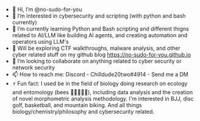 - 👋 Hi, I’m @no-sudo-for-you
- 👀 I’m interested in cybersecurity and scripting (with python and bash currently)
- 🌱 I’m currently learning Python and Bash scripting and different thigns related to AI/LLM like building AI agents, and creating automation and operators using LLM's
- 🚩 Will be exploring CTF walkthroughs, malware analysis, and other cyber related stuff on my github blog https://no-sudo-for-you.github.io
- 💞️ I’m looking to collaborate on anything related to cyber security or network security
- 📫 How to reach me: Discord - Chilldude20two#4914 - Send me a DM
- ⚡ Fun fact: I used be in the field of biology doing research on ecology and entomology (bees 🐝🐝🐝🐝🐝), including data analysis and the creation of novel morphometric analysis methodology. I'm interested in BJJ, disc golf, basketball, and mountain biking. And all things biology/chemistry/philosophy and cybersecurity related. 

<!---
no-sudo-for-you/no-sudo-for-you is a ✨ special ✨ repository because its `README.md` (this file) appears on your GitHub profile.
You can click the Preview link to take a look at your changes.
--->
